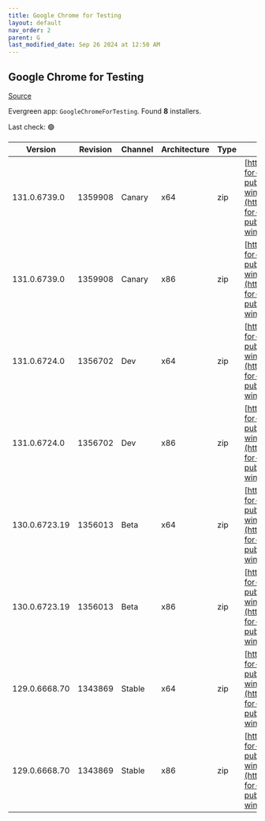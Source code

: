 ```yaml
---
title: Google Chrome for Testing
layout: default
nav_order: 2
parent: G
last_modified_date: Sep 26 2024 at 12:50 AM
---
```


## Google Chrome for Testing

[Source](https://googlechromelabs.github.io/chrome-for-testing/)

Evergreen app: `GoogleChromeForTesting`. Found **8** installers.

Last check: 🟢

| Version       | Revision | Channel | Architecture | Type | URI                                                                                                                                                                                            |
| ------------- | -------- | ------- | ------------ | ---- | ---------------------------------------------------------------------------------------------------------------------------------------------------------------------------------------------- |
| 131.0.6739.0  | 1359908  | Canary  | x64          | zip  | [https://storage.googleapis.com/chrome-for-testing-public/131.0.6739.0/win64/chrome-win64.zip](https://storage.googleapis.com/chrome-for-testing-public/131.0.6739.0/win64/chrome-win64.zip)   |
| 131.0.6739.0  | 1359908  | Canary  | x86          | zip  | [https://storage.googleapis.com/chrome-for-testing-public/131.0.6739.0/win32/chrome-win32.zip](https://storage.googleapis.com/chrome-for-testing-public/131.0.6739.0/win32/chrome-win32.zip)   |
| 131.0.6724.0  | 1356702  | Dev     | x64          | zip  | [https://storage.googleapis.com/chrome-for-testing-public/131.0.6724.0/win64/chrome-win64.zip](https://storage.googleapis.com/chrome-for-testing-public/131.0.6724.0/win64/chrome-win64.zip)   |
| 131.0.6724.0  | 1356702  | Dev     | x86          | zip  | [https://storage.googleapis.com/chrome-for-testing-public/131.0.6724.0/win32/chrome-win32.zip](https://storage.googleapis.com/chrome-for-testing-public/131.0.6724.0/win32/chrome-win32.zip)   |
| 130.0.6723.19 | 1356013  | Beta    | x64          | zip  | [https://storage.googleapis.com/chrome-for-testing-public/130.0.6723.19/win64/chrome-win64.zip](https://storage.googleapis.com/chrome-for-testing-public/130.0.6723.19/win64/chrome-win64.zip) |
| 130.0.6723.19 | 1356013  | Beta    | x86          | zip  | [https://storage.googleapis.com/chrome-for-testing-public/130.0.6723.19/win32/chrome-win32.zip](https://storage.googleapis.com/chrome-for-testing-public/130.0.6723.19/win32/chrome-win32.zip) |
| 129.0.6668.70 | 1343869  | Stable  | x64          | zip  | [https://storage.googleapis.com/chrome-for-testing-public/129.0.6668.70/win64/chrome-win64.zip](https://storage.googleapis.com/chrome-for-testing-public/129.0.6668.70/win64/chrome-win64.zip) |
| 129.0.6668.70 | 1343869  | Stable  | x86          | zip  | [https://storage.googleapis.com/chrome-for-testing-public/129.0.6668.70/win32/chrome-win32.zip](https://storage.googleapis.com/chrome-for-testing-public/129.0.6668.70/win32/chrome-win32.zip) |
